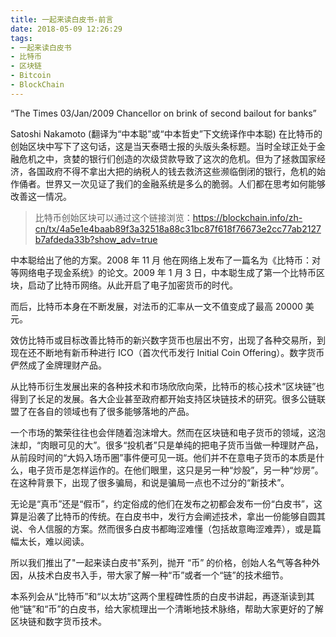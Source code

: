 ```yaml
---
title: 一起来读白皮书-前言
date: 2018-05-09 12:26:29
tags: 
- 一起来读白皮书
- 比特币
- 区块链
- Bitcoin
- BlockChain
---
```



“The Times 03/Jan/2009 Chancellor on brink of second bailout for banks” 

Satoshi Nakamoto (翻译为“中本聪”或“中本哲史”下文统译作中本聪) 在比特币的创始区块中写下了这句话，这是当天泰晤士报的头版头条标题。当时全球正处于金融危机之中，贪婪的银行们创造的次级贷款导致了这次的危机。但为了拯救国家经济，各国政府不得不拿出大把的纳税人的钱去救济这些濒临倒闭的银行，危机的始作俑者。世界又一次见证了我们的金融系统是多么的脆弱。人们都在思考如何能够改善这一情况。

> 比特币创始区块可以通过这个链接浏览：https://blockchain.info/zh-cn/tx/4a5e1e4baab89f3a32518a88c31bc87f618f76673e2cc77ab2127b7afdeda33b?show_adv=true

中本聪给出了他的方案。2008 年 11 月 他在网络上发布了一篇名为《比特币：对等网络电子现金系统》的论文。2009 年 1 月 3 日，中本聪生成了第一个比特币区块，启动了比特币网络。从此开启了电子加密货币的时代。

而后，比特币本身在不断发展，对法币的汇率从一文不值变成了最高 20000 美元。

效仿比特币或目标改善比特币的新兴数字货币也层出不穷，出现了各种交易所，到现在还不断地有新币种进行 ICO（首次代币发行 Initial Coin Offering）。数字货币俨然成了金牌理财产品。

从比特币衍生发展出来的各种技术和市场欣欣向荣，比特币的核心技术“区块链”也得到了长足的发展。各大企业甚至政府都开始支持区块链技术的研究。很多公链联盟了在各自的领域也有了很多能够落地的产品。

一个市场的繁荣往往也会伴随着泡沫增大。然而在区块链和电子货币的领域，这泡沫却，“肉眼可见的大”。很多“投机者”只是单纯的把电子货币当做一种理财产品，从前段时间的“大妈入场币圈”事件便可见一斑。他们并不在意电子货币的本质是什么，电子货币是怎样运作的。在他们眼里，这只是另一种“炒股”，另一种“炒房”。在这种背景下，出现了很多骗局，和说是骗局一点也不过分的“新技术”。

无论是“真币”还是“假币”，约定俗成的他们在发布之初都会发布一份“白皮书”，这算是沿袭了比特币的传统。在白皮书中，发行方会阐述技术，拿出一份能够自圆其说、令人信服的方案。然而很多白皮书都晦涩难懂（包括故意晦涩难弄），或是篇幅太长，难以阅读。

所以我们推出了"一起来读白皮书"系列，抛开 “币” 的价格，创始人名气等各种外因，从技术白皮书入手，带大家了解一种“币”或者一个“链”的技术细节。

本系列会从“比特币”和“以太坊”这两个里程碑性质的白皮书讲起，再逐渐读到其他“链”和“币”的白皮书，给大家梳理出一个清晰地技术脉络，帮助大家更好的了解区块链和数字货币技术。
